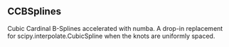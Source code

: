 ## CCBSplines
Cubic Cardinal B-Splines accelerated with numba. A drop-in replacement for scipy.interpolate.CubicSpline when the knots are uniformly spaced.
